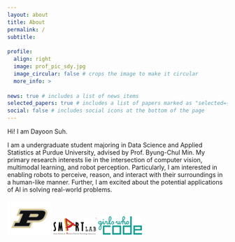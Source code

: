 ```yaml
---
layout: about
title: About
permalink: /
subtitle: 

profile:
  align: right
  image: prof_pic_sdy.jpg
  image_circular: false # crops the image to make it circular
  more_info: >

news: true # includes a list of news items
selected_papers: true # includes a list of papers marked as "selected={true}"
social: false # includes social icons at the bottom of the page
---
```




Hi! I am Dayoon Suh.

I am a undergraduate student majoring in Data Science and Applied Statistics at Purdue University, advised by Prof. Byung-Chul Min. 
My primary research interests lie in the intersection of computer vision, multimodal learning, and robot perception. Particularly, I am interested in enabling robots to perceive, reason, and interact with their surroundings in a human-like manner. Further, I am excited about the potential applications of AI in solving real-world problems.
<!-- Affiliations Section -->
<div style="margin-top:20px;">
  <!-- <p>Affiliations:</p> -->
  <img src="assets/img/purdue.png" alt="Purdue University" style="width:100px; height:auto;">
  <img src="assets/img/smartlab.png" alt="Another Affiliation" style="width:100px; height:auto;">
  <img src="assets/img/gwc.png" alt="Another Affiliation" style="width:100px; height:auto;">
</div>

